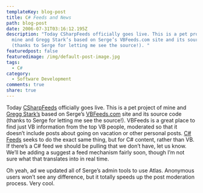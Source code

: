 ```yaml
---
templateKey: blog-post
title: C# Feeds and News
path: blog-post
date: 2006-07-31T03:16:12.195Z
description: "Today CSharpFeeds officially goes live. This is a pet project of
  mine and Gregg Stark’s based on Serge’s VBFeeds.com site and its source code
  (thanks to Serge for letting me see the source!). "
featuredpost: false
featuredimage: /img/default-post-image.jpg
tags:
  - C#
category:
  - Software Development
comments: true
share: true
---
```

<!--StartFragment-->

Today [CSharpFeeds](http://csharpfeeds.com/) officially goes live. This is a pet project of mine and [Gregg Stark’s](http://ardalis.com/blogs/gstark) based on Serge’s [VBFeeds.com](http://vbfeeds.com/) site and its source code (thanks to Serge for letting me see the source!). VBFeeds is a great place to find just VB information from the top VB people, moderated so that it doesn’t include posts about going on vacation or other personal posts. [C# Feeds](http://csharpfeeds.com/) seeks to do the exact same thing, but for C# content, rather than VB. If there’s a C# feed we should be pulling that we don’t have, let us know. We’ll be adding a suggest a feed mechanism fairly soon, though I’m not sure what that translates into in real time.

Oh yeah, ad we updated all of Serge’s admin tools to use Atlas. Anonymous users won’t see any difference, but it totally speeds up the post moderation process. Very cool.

<!--EndFragment-->
